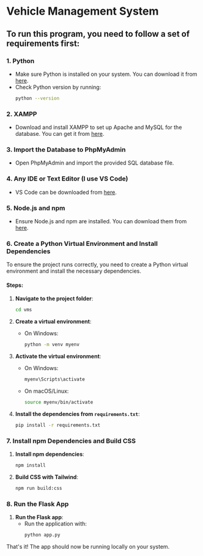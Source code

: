 # Vehicle Management System

## To run this program, you need to follow a set of requirements first:

### 1. Python
   - Make sure Python is installed on your system. You can download it from [here](https://www.python.org/downloads/).
   - Check Python version by running:
     ```bash
     python --version
     ```

### 2. XAMPP
   - Download and install XAMPP to set up Apache and MySQL for the database. You can get it from [here](https://www.apachefriends.org/index.html).

### 3. Import the Database to PhpMyAdmin
   - Open PhpMyAdmin and import the provided SQL database file.

### 4. Any IDE or Text Editor (I use VS Code)
   - VS Code can be downloaded from [here](https://code.visualstudio.com/).

### 5. Node.js and npm
   - Ensure Node.js and npm are installed. You can download them from [here](https://nodejs.org/).

### 6. Create a Python Virtual Environment and Install Dependencies

   To ensure the project runs correctly, you need to create a Python virtual environment and install the necessary dependencies.

   #### Steps:
   1. **Navigate to the project folder**:
      ```bash
      cd vms
      ```

   2. **Create a virtual environment**:
      - On Windows:
        ```bash
        python -m venv myenv
        ```

   3. **Activate the virtual environment**:
      - On Windows:
        ```bash
        myenv\Scripts\activate
        ```
      - On macOS/Linux:
        ```bash
        source myenv/bin/activate
        ```

   4. **Install the dependencies from `requirements.txt`**:
      ```bash
      pip install -r requirements.txt
      ```

### 7. Install npm Dependencies and Build CSS

   1. **Install npm dependencies**:
      ```bash
      npm install
      ```

   2. **Build CSS with Tailwind**:
      ```bash
      npm run build:css
      ```

### 8. Run the Flask App

   1. **Run the Flask app**:
      - Run the application with:
        ```bash
        python app.py
        ```

That's it! The app should now be running locally on your system.
